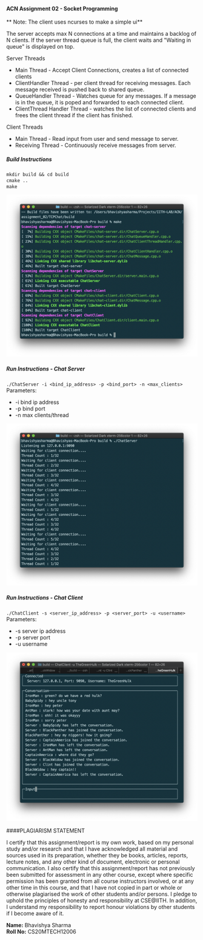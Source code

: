 #### ACN Assignment 02 - Socket Programming

** Note: The client uses ncurses to make a simple ui**

The server accepts max N connections at a time and maintains a backlog of N clients.
If the server thread queue is full, the client waits and "Waiting in queue" is displayed on top.

Server Threads
- Main Thread - Accept Client Connections, creates a list of connected clients
- ClientHandler Thread - per client thread for receiving messages. Each message received is pushed back to shared queue.
- QueueHandler Thread - Watches queue for any messages. If a message is in the queue, it is poped and forwarded to each connected client.
- ClientThread Handler Thread - watches the list of connected clients and frees the client thread if the client has finished.

Client Threads
- Main Thread - Read input from user and send message to server.
- Receiving Thread - Continuously receive messages from server.

##### Build Instructions

```
mkdir build && cd build  
cmake ..  
make
```
![Build](./screenshot/build.png?raw=true "Build")

##### Run Instructions - Chat Server
`./ChatServer -i <bind_ip_address> -p <bind_port> -n <max_clients>`  
Parameters: 
- -i bind ip address
- -p bind port
- -n max clients/thread 

![TCP Server TA](./screenshot/chat_server.png?raw=true "TCP Server TA")
##### Run Instructions - Chat Client
`./ChatClient -s <server_ip_address> -p <server_port> -u <username>`
Parameters: 
- -s server ip address
- -p server port
- -u username

![Chat Client](./screenshot/chat_client.png?raw=true "Chat Client")


####PLAGIARISM STATEMENT

I certify that this assignment/report is my own work, based on my personal study and/or research and that I have acknowledged all material and sources used in its preparation, whether they be books, articles, reports, lecture notes, and any other kind of document, electronic or personal communication. I also certify that this assignment/report has not previously been submitted for assessment in any other course, except where specific permission has been granted from all course instructors involved, or at any other time in this course, and that I have not copied in part or whole or otherwise plagiarised the work of other students and/or persons. I pledge to uphold the principles of honesty and responsibility at CSE@IITH. In addition, I understand my responsibility to report honour violations by other students if I become aware of it. 

**Name:** Bhavishya Sharma  
**Roll No:** CS20MTECH12006